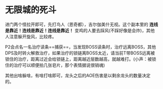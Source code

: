 # 无限城的死斗

进门两个怪拉开即可，先打鸟人（恩奇都），吉尔伽美什无视。这个副本里的<Role name="tank" /><Role name="healer" /><Role name="dps" /> **连线是靠近！连线是靠近！连线是靠近！** <Role name="tank" /><Role name="healer" /><Role name="dps" />变鸡的人要去踩风(不踩好像是会炸)，其他人注意躲开旋风，比较疼。

P2会点名一名治疗读条==捕获==，当发现BOSS读条时，<Role name="healer" />治疗远离BOSS，其他<Role name="dps" />DPS及时转火解救治疗，如果治疗的锁链离BOSS太近，请<Role name="tank" />当前T带BOSS远离被锁住的治疗，距离过近会给锁链上<Status :id="406" name="受伤减轻" />，距离越近层数越高，就越难打。(小声：被锁住的治疗可以顺便拍几张皂片，那个表情据说很销魂)

其他出啥躲啥，有啥打啥即可，龙头之后的AOE伤害是以剩余龙头的数量决定的。